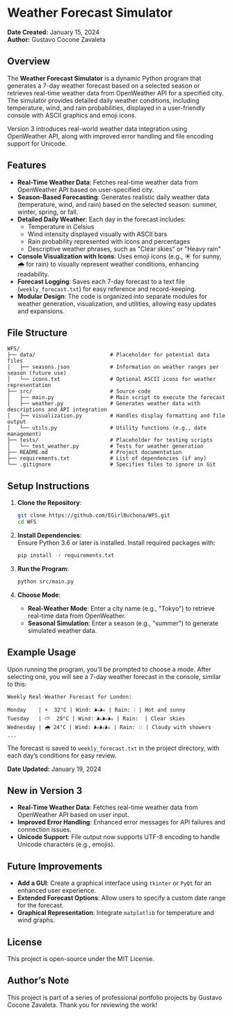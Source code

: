 # Weather Forecast Simulator

**Date Created:** January 15, 2024  
**Author:** Gustavo Cocone Zavaleta

## Overview

The **Weather Forecast Simulator** is a dynamic Python program that generates a 7-day weather forecast based on a selected season or retrieves real-time weather data from OpenWeather API for a specified city. The simulator provides detailed daily weather conditions, including temperature, wind, and rain probabilities, displayed in a user-friendly console with ASCII graphics and emoji icons.

Version 3 introduces real-world weather data integration using OpenWeather API, along with improved error handling and file encoding support for Unicode.

## Features

- **Real-Time Weather Data**: Fetches real-time weather data from OpenWeather API based on user-specified city.
- **Season-Based Forecasting**: Generates realistic daily weather data (temperature, wind, and rain) based on the selected season: summer, winter, spring, or fall.
- **Detailed Daily Weather**: Each day in the forecast includes:
  - Temperature in Celsius
  - Wind intensity displayed visually with ASCII bars
  - Rain probability represented with icons and percentages
  - Descriptive weather phrases, such as "Clear skies" or "Heavy rain"
- **Console Visualization with Icons**: Uses emoji icons (e.g., ☀️ for sunny, 🌧️ for rain) to visually represent weather conditions, enhancing readability.
- **Forecast Logging**: Saves each 7-day forecast to a text file (`weekly_forecast.txt`) for easy reference and record-keeping.
- **Modular Design**: The code is organized into separate modules for weather generation, visualization, and utilities, allowing easy updates and expansions.

## File Structure

```plaintext
WFS/
├── data/                        # Placeholder for potential data files
│   ├── seasons.json             # Information on weather ranges per season (future use)
│   └── icons.txt                # Optional ASCII icons for weather representation
├── src/                         # Source code
│   ├── main.py                  # Main script to execute the forecast
│   ├── weather.py               # Generates weather data with descriptions and API integration
│   ├── visualization.py         # Handles display formatting and file output
│   └── utils.py                 # Utility functions (e.g., date management)
├── tests/                       # Placeholder for testing scripts
│   └── test_weather.py          # Tests for weather generation
├── README.md                    # Project documentation
├── requirements.txt             # List of dependencies (if any)
└── .gitignore                   # Specifies files to ignore in Git
```

## Setup Instructions

1. **Clone the Repository**:
   ```bash
   git clone https://github.com/EGirlBuchona/WFS.git
   cd WFS
   ```

2. **Install Dependencies**:  
   Ensure Python 3.6 or later is installed. Install required packages with:
   ```bash
   pip install -r requirements.txt
   ```

3. **Run the Program**:
   ```bash
   python src/main.py
   ```

4. **Choose Mode**:
   - **Real-Weather Mode**: Enter a city name (e.g., "Tokyo") to retrieve real-time data from OpenWeather.
   - **Seasonal Simulation**: Enter a season (e.g., "summer") to generate simulated weather data.

## Example Usage

Upon running the program, you’ll be prompted to choose a mode. After selecting one, you will see a 7-day weather forecast in the console, similar to this:

```plaintext
Weekly Real-Weather Forecast for London:

Monday    | ☀️  32°C | Wind: 🌬️🌬️ | Rain: 💧 | Hot and sunny
Tuesday   | ⛅  29°C | Wind: 🌬️🌬️🌬️ | Rain:  | Clear skies
Wednesday | 🌧️ 24°C | Wind: 🌬️🌬️🌬️ | Rain: 💧💧 | Cloudy with showers
...
```

The forecast is saved to `weekly_forecast.txt` in the project directory, with each day’s conditions for easy review.

**Date Updated:** January 19, 2024

## New in Version 3

- **Real-Time Weather Data**: Fetches real-time weather data from OpenWeather API based on user input.
- **Improved Error Handling**: Enhanced error messages for API failures and connection issues.
- **Unicode Support**: File output now supports UTF-8 encoding to handle Unicode characters (e.g., emojis).

## Future Improvements

- **Add a GUI**: Create a graphical interface using `tkinter` or `PyQt` for an enhanced user experience.
- **Extended Forecast Options**: Allow users to specify a custom date range for the forecast.
- **Graphical Representation**: Integrate `matplotlib` for temperature and wind graphs.

## License

This project is open-source under the MIT License.

## Author’s Note

This project is part of a series of professional portfolio projects by Gustavo Cocone Zavaleta. Thank you for reviewing the work!

